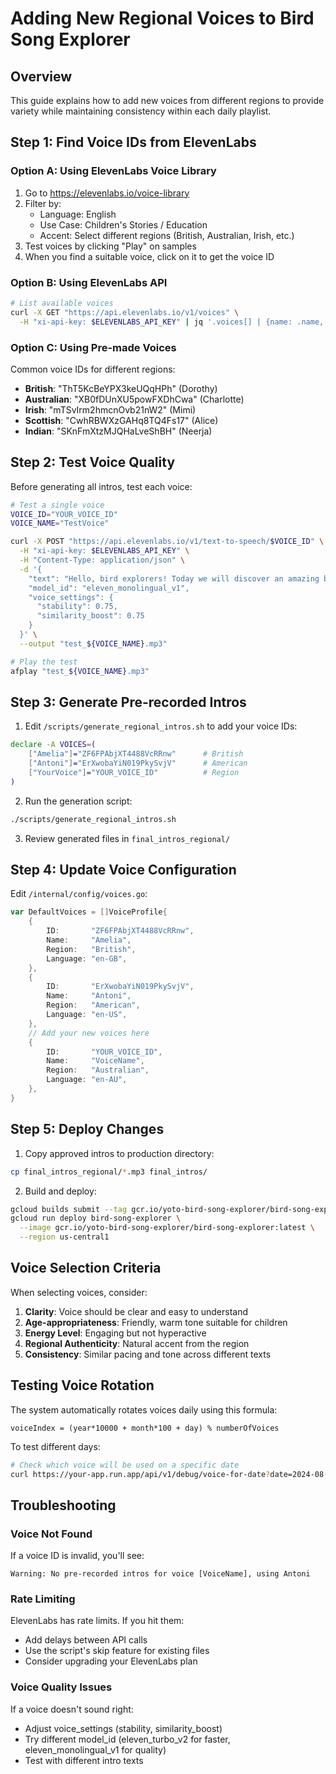 # Adding New Regional Voices to Bird Song Explorer

## Overview
This guide explains how to add new voices from different regions to provide variety while maintaining consistency within each daily playlist.

## Step 1: Find Voice IDs from ElevenLabs

### Option A: Using ElevenLabs Voice Library
1. Go to https://elevenlabs.io/voice-library
2. Filter by:
   - Language: English
   - Use Case: Children's Stories / Education
   - Accent: Select different regions (British, Australian, Irish, etc.)
3. Test voices by clicking "Play" on samples
4. When you find a suitable voice, click on it to get the voice ID

### Option B: Using ElevenLabs API
```bash
# List available voices
curl -X GET "https://api.elevenlabs.io/v1/voices" \
  -H "xi-api-key: $ELEVENLABS_API_KEY" | jq '.voices[] | {name: .name, voice_id: .voice_id, labels: .labels}'
```

### Option C: Using Pre-made Voices
Common voice IDs for different regions:
- **British**: "ThT5KcBeYPX3keUQqHPh" (Dorothy)
- **Australian**: "XB0fDUnXU5powFXDhCwa" (Charlotte)  
- **Irish**: "mTSvIrm2hmcnOvb21nW2" (Mimi)
- **Scottish**: "CwhRBWXzGAHq8TQ4Fs17" (Alice)
- **Indian**: "SKnFmXtzMJQHaLveShBH" (Neerja)

## Step 2: Test Voice Quality

Before generating all intros, test each voice:

```bash
# Test a single voice
VOICE_ID="YOUR_VOICE_ID"
VOICE_NAME="TestVoice"

curl -X POST "https://api.elevenlabs.io/v1/text-to-speech/$VOICE_ID" \
  -H "xi-api-key: $ELEVENLABS_API_KEY" \
  -H "Content-Type: application/json" \
  -d '{
    "text": "Hello, bird explorers! Today we will discover an amazing bird.",
    "model_id": "eleven_monolingual_v1",
    "voice_settings": {
      "stability": 0.75,
      "similarity_boost": 0.75
    }
  }' \
  --output "test_${VOICE_NAME}.mp3"

# Play the test
afplay "test_${VOICE_NAME}.mp3"
```

## Step 3: Generate Pre-recorded Intros

1. Edit `/scripts/generate_regional_intros.sh` to add your voice IDs:
```bash
declare -A VOICES=(
    ["Amelia"]="ZF6FPAbjXT4488VcRRnw"      # British
    ["Antoni"]="ErXwobaYiN019PkySvjV"      # American
    ["YourVoice"]="YOUR_VOICE_ID"          # Region
)
```

2. Run the generation script:
```bash
./scripts/generate_regional_intros.sh
```

3. Review generated files in `final_intros_regional/`

## Step 4: Update Voice Configuration

Edit `/internal/config/voices.go`:

```go
var DefaultVoices = []VoiceProfile{
    {
        ID:       "ZF6FPAbjXT4488VcRRnw",
        Name:     "Amelia",
        Region:   "British",
        Language: "en-GB",
    },
    {
        ID:       "ErXwobaYiN019PkySvjV",
        Name:     "Antoni",
        Region:   "American",
        Language: "en-US",
    },
    // Add your new voices here
    {
        ID:       "YOUR_VOICE_ID",
        Name:     "VoiceName",
        Region:   "Australian",
        Language: "en-AU",
    },
}
```

## Step 5: Deploy Changes

1. Copy approved intros to production directory:
```bash
cp final_intros_regional/*.mp3 final_intros/
```

2. Build and deploy:
```bash
gcloud builds submit --tag gcr.io/yoto-bird-song-explorer/bird-song-explorer
gcloud run deploy bird-song-explorer \
  --image gcr.io/yoto-bird-song-explorer/bird-song-explorer:latest \
  --region us-central1
```

## Voice Selection Criteria

When selecting voices, consider:

1. **Clarity**: Voice should be clear and easy to understand
2. **Age-appropriateness**: Friendly, warm tone suitable for children
3. **Energy Level**: Engaging but not hyperactive
4. **Regional Authenticity**: Natural accent from the region
5. **Consistency**: Similar pacing and tone across different texts

## Testing Voice Rotation

The system automatically rotates voices daily using this formula:
```
voiceIndex = (year*10000 + month*100 + day) % numberOfVoices
```

To test different days:
```bash
# Check which voice will be used on a specific date
curl https://your-app.run.app/api/v1/debug/voice-for-date?date=2024-08-27
```

## Troubleshooting

### Voice Not Found
If a voice ID is invalid, you'll see:
```
Warning: No pre-recorded intros for voice [VoiceName], using Antoni
```

### Rate Limiting
ElevenLabs has rate limits. If you hit them:
- Add delays between API calls
- Use the script's skip feature for existing files
- Consider upgrading your ElevenLabs plan

### Voice Quality Issues
If a voice doesn't sound right:
- Adjust voice_settings (stability, similarity_boost)
- Try different model_id (eleven_turbo_v2 for faster, eleven_monolingual_v1 for quality)
- Test with different intro texts